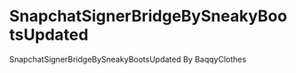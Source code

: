 # SnapchatSignerBridgeBySneakyBootsUpdated
SnapchatSignerBridgeBySneakyBootsUpdated By BaqqyClothes
